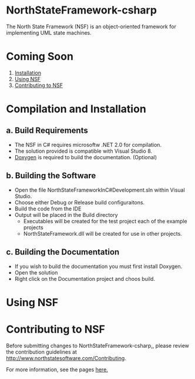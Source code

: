 NorthStateFramework-csharp
==========================

The North State Framework (NSF) is an object-oriented framework for implementing UML state machines.

Coming Soon
===========

1. [Installation](#compilation-and-installation)
2. [Using NSF](#using-nsf)
3. [Contributing to NSF](#contributing-to-nsf) 

Compilation and Installation
============================

a. Build Requirements
---------------------
* The NSF in C# requires microsoftw .NET 2.0 for compilation.  
* The solution provided is compatible with Visual Studio 8.
* <a href="http://www.doxygen.org/">Doxygen</a> is required to build the documentation. (Optional)

b. Building the Software
------------------------
* Open the file NorthStateFrameworkInC#Development.sln within Visual Studio.
* Choose either Debug or Release build configuraitons.
* Build the code from the IDE
* Output will be placed in the Build directory
	* Executables will be created for the test project each of the example projects
	* NorthStateFramework.dll will be created for use in other projects.

c. Building the Documentation
-----------------------------
* If you wish to build the documentation you must first install Doxygen.
* Open the solution
* Right click on the Documentation project and choos build.


Using NSF
=========

Contributing to NSF
====================
Before submitting changes to NorthStateFramework-csharp,, please review the contribution guidelines at http://www.northstatesoftware.com/Contributing.

For more information, see the pages <a href="http://northstatesoftware.github.io/NorthStateFramework-csharp/index.html">here.</a>
